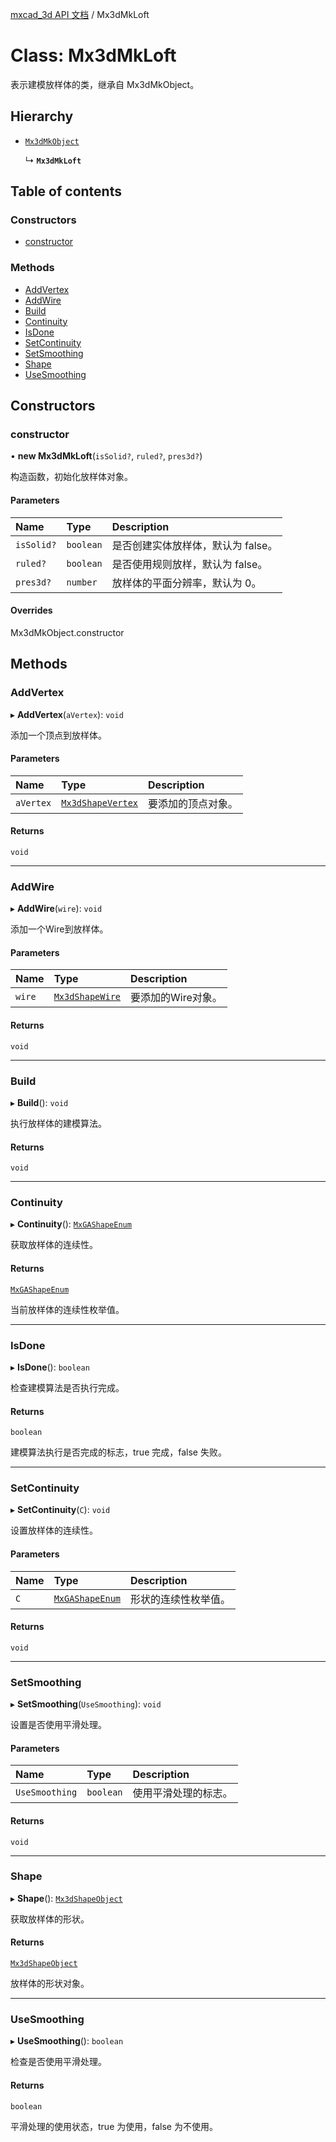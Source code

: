 [mxcad_3d API 文档](../README.md) / Mx3dMkLoft

# Class: Mx3dMkLoft

表示建模放样体的类，继承自 Mx3dMkObject。

## Hierarchy

- [`Mx3dMkObject`](Mx3dMkObject.md)

  ↳ **`Mx3dMkLoft`**

## Table of contents

### Constructors

- [constructor](Mx3dMkLoft.md#constructor)

### Methods

- [AddVertex](Mx3dMkLoft.md#addvertex)
- [AddWire](Mx3dMkLoft.md#addwire)
- [Build](Mx3dMkLoft.md#build)
- [Continuity](Mx3dMkLoft.md#continuity)
- [IsDone](Mx3dMkLoft.md#isdone)
- [SetContinuity](Mx3dMkLoft.md#setcontinuity)
- [SetSmoothing](Mx3dMkLoft.md#setsmoothing)
- [Shape](Mx3dMkLoft.md#shape)
- [UseSmoothing](Mx3dMkLoft.md#usesmoothing)

## Constructors

### constructor

• **new Mx3dMkLoft**(`isSolid?`, `ruled?`, `pres3d?`)

构造函数，初始化放样体对象。

#### Parameters

| Name | Type | Description |
| :------ | :------ | :------ |
| `isSolid?` | `boolean` | 是否创建实体放样体，默认为 false。 |
| `ruled?` | `boolean` | 是否使用规则放样，默认为 false。 |
| `pres3d?` | `number` | 放样体的平面分辨率，默认为 0。 |

#### Overrides

Mx3dMkObject.constructor

## Methods

### AddVertex

▸ **AddVertex**(`aVertex`): `void`

添加一个顶点到放样体。

#### Parameters

| Name | Type | Description |
| :------ | :------ | :------ |
| `aVertex` | [`Mx3dShapeVertex`](Mx3dShapeVertex.md) | 要添加的顶点对象。 |

#### Returns

`void`

___

### AddWire

▸ **AddWire**(`wire`): `void`

添加一个Wire到放样体。

#### Parameters

| Name | Type | Description |
| :------ | :------ | :------ |
| `wire` | [`Mx3dShapeWire`](Mx3dShapeWire.md) | 要添加的Wire对象。 |

#### Returns

`void`

___

### Build

▸ **Build**(): `void`

执行放样体的建模算法。

#### Returns

`void`

___

### Continuity

▸ **Continuity**(): [`MxGAShapeEnum`](../enums/MdGe.MxGAShapeEnum.md)

获取放样体的连续性。

#### Returns

[`MxGAShapeEnum`](../enums/MdGe.MxGAShapeEnum.md)

当前放样体的连续性枚举值。

___

### IsDone

▸ **IsDone**(): `boolean`

检查建模算法是否执行完成。

#### Returns

`boolean`

建模算法执行是否完成的标志，true 完成，false 失败。

___

### SetContinuity

▸ **SetContinuity**(`C`): `void`

设置放样体的连续性。

#### Parameters

| Name | Type | Description |
| :------ | :------ | :------ |
| `C` | [`MxGAShapeEnum`](../enums/MdGe.MxGAShapeEnum.md) | 形状的连续性枚举值。 |

#### Returns

`void`

___

### SetSmoothing

▸ **SetSmoothing**(`UseSmoothing`): `void`

设置是否使用平滑处理。

#### Parameters

| Name | Type | Description |
| :------ | :------ | :------ |
| `UseSmoothing` | `boolean` | 使用平滑处理的标志。 |

#### Returns

`void`

___

### Shape

▸ **Shape**(): [`Mx3dShapeObject`](Mx3dShapeObject.md)

获取放样体的形状。

#### Returns

[`Mx3dShapeObject`](Mx3dShapeObject.md)

放样体的形状对象。

___

### UseSmoothing

▸ **UseSmoothing**(): `boolean`

检查是否使用平滑处理。

#### Returns

`boolean`

平滑处理的使用状态，true 为使用，false 为不使用。
